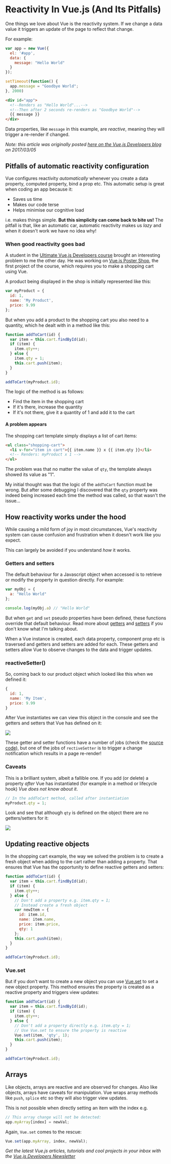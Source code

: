 # Reactivity In Vue.js (And Its Pitfalls)

One things we love about Vue is the reactivity system. If we change a data value it triggers an update of the page to reflect that change.

For example:

```js
var app = new Vue({
  el: '#app',
  data: {
    message: "Hello World"
  }
});

setTimeout(function() {
  app.message = "Goodbye World";
}, 2000)
```

```html
<div id="app">
  <!--Renders as "Hello World"...-->
  <!--Then after 2 seconds re-renders as "Goodbye World"-->
  {{ message }}
</div>
```

Data properties, like `message` in this example, are *reactive*, meaning they will trigger a re-render if changed. 

*Note: this article was originally posted [here on the Vue.js Developers blog](	http://vuejsdevelopers.com/2017/03/05/vue-js-reactivity?jsdojo_id=cjs_riv) on 2017/03/05*

## Pitfalls of automatic reactivity configuration

Vue configures reactivity *automatically* whenever you create a data property, computed property, bind a prop etc. This automatic setup is great when coding an app because it:

<!--more-->

- Saves us time
- Makes our code terse 
- Helps minimise our cognitive load

i.e. makes things simple. **But this simplicity can come back to bite us!** The pitfall is that, like an automatic car, automatic reactivity makes us *lazy* and when it doesn't work we have no idea why!

### When good reactivity goes bad

A student in the [Ultimate Vue.js Developers course](https://www.udemy.com/vuejs-2-essentials/?couponCode=VUEJS-BLOG) brought an interesting problem to me the other day. He was working on [Vue.js Poster Shop](http://vuejs-poster-shop.vuejsdevelopers.com/), the first project of the course, which requires you to make a shopping cart using Vue.

A product being displayed in the shop is initially represented like this:

```js
var myProduct = {
  id: 1,
  name: 'My Product',
  price: 9.99
};
```

But when you add a product to the shopping cart you also need to a quantity, which he dealt with in a method like this:

```js
function addToCart(id) {
  var item = this.cart.findById(id);
  if (item) {
    item.qty++;
  } else { 
    item.qty = 1;
    this.cart.push(item);
  }
}

addToCart(myProduct.id);
```

The logic of the method is as follows:

- Find the item in the shopping cart
- If it's there, increase the quantity
- If it's not there, give it a quantity of 1 and add it to the cart

#### A problem appears

The shopping cart template simply displays a list of cart items:

```html
<ul class="shopping-cart">
  <li v-for="item in cart">{{ item.name }} x {{ item.qty }}</li>
  <!-- Renders: myProduct x 1 -->
</ul>
```

The problem was that no matter the value of `qty`, the template always showed its value as "1".

My initial thought was that the logic of the `addToCart` function must be wrong. But after some debugging I discovered that the `qty` property was indeed being increased each time the method was called, so that wasn't the issue...

## How reactivity works under the hood

While causing a mild form of joy in most circumstances, Vue's reactivity system can cause confusion and frustration when it doesn't work like you expect.

This can largely be avoided if you understand *how* it works.

### Getters and setters

The default behaviour for a Javascript object when accessed is to retrieve or modify the property in question directly. For example:

```js
var myObj = {
  a: "Hello World"
};

console.log(myObj.a) // "Hello World"
```

But when `get` and `set` pseudo properties have been defined, these functions override that default behaviour. Read more about [getters](https://developer.mozilla.org/en-US/docs/Web/JavaScript/Reference/Functions/get) and [setters](https://developer.mozilla.org/en-US/docs/Web/JavaScript/Reference/Functions/set) if you don't know what I'm talking about.

When a Vue instance is created, each data property, component prop etc is traversed and getters and setters are added for each. These getters and setters allow Vue to observe changes to the data and trigger updates.

### reactiveSetter()

So, coming back to our product object which looked like this when we defined it:

```js
{
  id: 1,
  name: 'My Item',
  price: 9.99
}
```

After Vue instantiates we can view this object in the console and see the getters and setters that Vue has defined on it:

![](reactivity_1.png)

These getter and setter functions have a number of jobs (check the [source code](https://github.com/vuejs/vue)), but one of the jobs of `rectiveSetter` is to trigger a change notification which results in a page re-render!

### Caveats

This is a brilliant system, albeit a fallible one. If you add (or delete) a property *after* Vue has instantiated (for example in a method or lifecycle hook) *Vue does not know about it*.

```js
// In the addToCart method, called after instantiation
myProduct.qty = 1;
```

Look and see that although `qty` is defined on the object there are no getters/setters for it:

![](reactivity_2.png)

## Updating reactive objects

In the shopping cart example, the way we solved the problem is to create a fresh object when adding to the cart rather than adding a property. That ensures that Vue has the opportunity to define reactive getters and setters:

```js
function addToCart(id) {
  var item = this.cart.findById(id);
  if (item) {
    item.qty++;
  } else { 
    // Don't add a property e.g. item.qty = 1;
    // Instead create a fresh object
    var newItem = {
      id: item.id,
      name: item.name,
      price: item.price,
      qty: 1
    };
    this.cart.push(item);
  }
}

addToCart(myProduct.id);
```

### Vue.set

But if you don't want to create a new object you can use [Vue.set](https://vuejs.org/v2/api/#Vue-set) to set a new object property. This method ensures the property is created as a reactive property and triggers view updates:

```js
function addToCart(id) {
  var item = this.cart.findById(id);
  if (item) {
    item.qty++;
  } else { 
    // Don't add a property directly e.g. item.qty = 1;
    // Use Vue.set to ensure the property is reactive
    Vue.set(item, 'qty', 1);
    this.cart.push(item);
  }
}

addToCart(myProduct.id);
```

## Arrays

Like objects, arrays are reactive and are observed for changes. Also like objects, arrays have caveats for manipulation. Vue wraps array methods like `push`, `splice` etc so they will also trigger view updates.

This is not possible when directly setting an item with the index e.g.

```js
// This array change will not be detected:
app.myArray[index] = newVal;
```

Again, `Vue.set` comes to the rescue:

```js
Vue.set(app.myArray, index, newVal);
```

*Get the latest Vue.js articles, tutorials and cool projects in your inbox with the [Vue.js Developers Newsletter](http://vuejsdevelopers.com/newsletter/?jsdojo_id=cjs_riv)*
